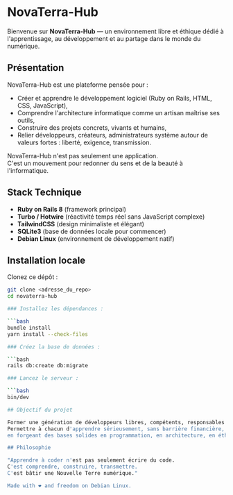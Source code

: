 # NovaTerra-Hub

Bienvenue sur **NovaTerra-Hub** — un environnement libre et éthique dédié à l'apprentissage, au développement et au partage dans le monde du numérique.

## Présentation

NovaTerra-Hub est une plateforme pensée pour :

- Créer et apprendre le développement logiciel (Ruby on Rails, HTML, CSS, JavaScript),
- Comprendre l'architecture informatique comme un artisan maîtrise ses outils,
- Construire des projets concrets, vivants et humains,
- Relier développeurs, créateurs, administrateurs système autour de valeurs fortes : liberté, exigence, transmission.

NovaTerra-Hub n'est pas seulement une application.  
C'est un mouvement pour redonner du sens et de la beauté à l'informatique.

## Stack Technique

- **Ruby on Rails 8** (framework principal)
- **Turbo / Hotwire** (réactivité temps réel sans JavaScript complexe)
- **TailwindCSS** (design minimaliste et élégant)
- **SQLite3** (base de données locale pour commencer)
- **Debian Linux** (environnement de développement natif)

## Installation locale

Clonez ce dépôt :

```bash
git clone <adresse_du_repo>
cd novaterra-hub

### Installez les dépendances :

```bash
bundle install
yarn install --check-files

### Créez la base de données :

```bash
rails db:create db:migrate

### Lancez le serveur :

```bash
bin/dev

## Objectif du projet

Former une génération de développeurs libres, compétents, responsables et solidaires.
Permettre à chacun d'apprendre sérieusement, sans barrière financière, sans isolement,
en forgeant des bases solides en programmation, en architecture, en éthique du numérique.

## Philosophie

"Apprendre à coder n'est pas seulement écrire du code.
C'est comprendre, construire, transmettre.
C'est bâtir une Nouvelle Terre numérique."

Made with ❤️ and freedom on Debian Linux.